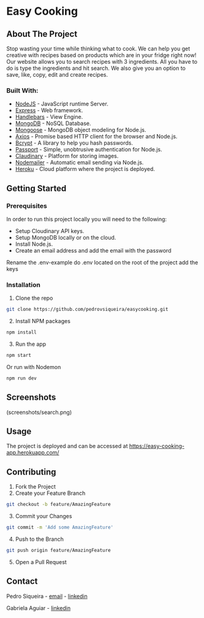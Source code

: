 # Easy Cooking

## About The Project
Stop wasting your time while thinking what to cook. We can help you get creative with recipes based on products which are in your fridge right now! Our website allows you to search recipes with 3 ingredients. All you have to do is type the ingredients and hit search. We also give you an option to save, like, copy, edit and create recipes. 

### Built With:

* [NodeJS](https://nodejs.org/en/) - JavaScript runtime Server.
* [Express](https://expressjs.com/pt-br/) - Web framework.
* [Handlebars](https://handlebarsjs.com/) - View Engine.
* [MongoDB](https://www.mongodb.com/) - NoSQL Database.
* [Mongoose](https://mongoosejs.com/) - MongoDB object modeling for Node.js.
* [Axios](https://github.com/axios/axios) - Promise based HTTP client for the browser and Node.js.
* [Bcrypt](https://www.npmjs.com/package/bcrypt) - A library to help you hash passwords.
* [Passport](http://www.passportjs.org/) - Simple, unobtrusive authentication for Node.js.
* [Claudinary](https://cloudinary.com/) - Platform for storing images.
* [Nodemailer](https://nodemailer.com/about/) - Automatic email sending via Node.js.
* [Heroku](https://www.heroku.com/) - Cloud platform where the project is deployed.


<!-- GETTING STARTED -->
## Getting Started

### Prerequisites

In order to run this project locally you will need to the following:

* Setup Cloudinary API keys.
* Setup MongoDB locally or on the cloud.
* Install Node.js.
* Create an email address and add the email with the password

Rename the .env-example do .env located on the root of the project add the keys


### Installation

1. Clone the repo
```sh
git clone https://github.com/pedrovsiqueira/easycooking.git
```
2. Install NPM packages
```sh
npm install
```
3. Run the app
```sh
npm start
```
Or run with Nodemon
```sh
npm run dev
```

## Screenshots

(screenshots/search.png)


<!-- USAGE EXAMPLES -->
## Usage

The project is deployed and can be accessed at https://easy-cooking-app.herokuapp.com/


<!-- CONTRIBUTING -->
## Contributing


1. Fork the Project
2. Create your Feature Branch
```sh
git checkout -b feature/AmazingFeature
```
3. Commit your Changes
```sh
git commit -m 'Add some AmazingFeature'
```
4. Push to the Branch
```sh
git push origin feature/AmazingFeature
```
5. Open a Pull Request



<!-- CONTACT -->
## Contact

Pedro Siqueira - [email](mailto:pedro.v.siqueira@gmail.com) - [linkedin](https://www.linkedin.com/in/pedrovsiqueira/)

Gabriela Aguiar - [linkedin](https://www.linkedin.com/in/gabyaguiar/)

